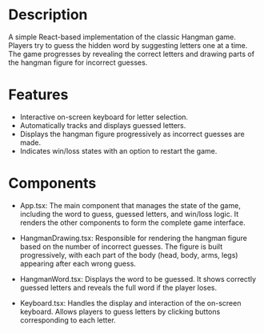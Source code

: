 # Description

A simple React-based implementation of the classic Hangman game. Players try to guess the hidden word by suggesting letters one at a time. The game progresses by revealing the correct letters and drawing parts of the hangman figure for incorrect guesses.

# Features

- Interactive on-screen keyboard for letter selection.
- Automatically tracks and displays guessed letters.
- Displays the hangman figure progressively as incorrect guesses are made.
- Indicates win/loss states with an option to restart the game.

# Components
- App.tsx: The main component that manages the state of the game, including the word to guess, guessed letters, and win/loss logic. It renders the other components to form the complete game interface.

- HangmanDrawing.tsx: Responsible for rendering the hangman figure based on the number of incorrect guesses. The figure is built progressively, with each part of the body (head, body, arms, legs) appearing after each wrong guess.

- HangmanWord.tsx: Displays the word to be guessed. It shows correctly guessed letters and reveals the full word if the player loses.

- Keyboard.tsx: Handles the display and interaction of the on-screen keyboard. Allows players to guess letters by clicking buttons corresponding to each letter.
